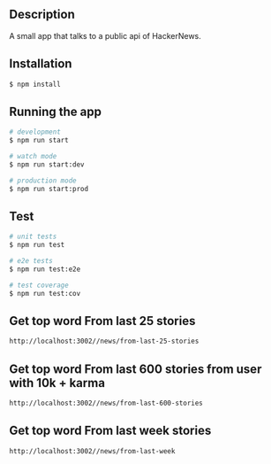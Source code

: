 ## Description

A small app that talks to a public api of HackerNews.

## Installation

```bash
$ npm install
```

## Running the app

```bash
# development
$ npm run start

# watch mode
$ npm run start:dev

# production mode
$ npm run start:prod
```

## Test

```bash
# unit tests
$ npm run test

# e2e tests
$ npm run test:e2e

# test coverage
$ npm run test:cov
```

## Get top word From last 25 stories
```bash
http://localhost:3002//news/from-last-25-stories
```

## Get top word From last 600 stories from user with 10k + karma
```bash
http://localhost:3002//news/from-last-600-stories
```

## Get top word From last week stories
```bash
http://localhost:3002//news/from-last-week
```

